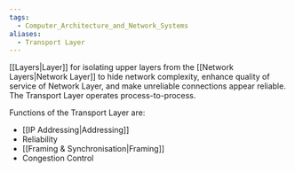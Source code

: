 ```yaml
---
tags:
  - Computer_Architecture_and_Network_Systems
aliases:
  - Transport Layer
---
```

[[Layers|Layer]] for isolating upper layers from the [[Network Layers|Network Layer]] to hide network complexity, enhance quality of service of Network Layer, and make unreliable connections appear reliable. The Transport Layer operates process-to-process.

Functions of the Transport Layer are:
- [[IP Addressing|Addressing]]
- Reliability
- [[Framing & Synchronisation|Framing]]
- Congestion Control